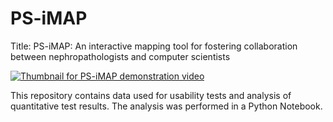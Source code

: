 # PS-iMAP

Title: PS-iMAP: An interactive mapping tool for fostering collaboration between nephropathologists and computer scientists

[![Thumbnail for PS-iMAP demonstration video](https://img.youtube.com/vi/lKw__LpKjlc/0.jpg)](https://www.youtube.com/watch?v=lKw__LpKjlc)



This repository contains data used for usability tests and analysis of quantitative test results. The analysis was performed in a Python Notebook. 
